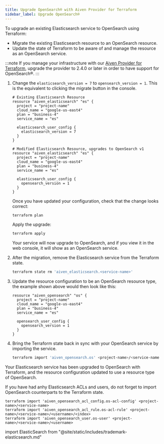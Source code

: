 ```yaml
---
title: Upgrade OpenSearch® with Aiven Provider for Terraform
sidebar_label: Upgrade OpenSearch®
---
```


To upgrade an existing Elasticsearch service to OpenSearch using Terraform:

-   Migrate the existing Elasticsearch resource to an OpenSearch
    resource.
-   Update the state of Terraform to be aware of and manage the resource
    as an OpenSearch service.

:::note
If you manage your infrastructure with our [Aiven Provider for Terraform](/docs/tools/terraform),
upgrade the provider to 2.4.0 or later in order to have support for OpenSearch®.
:::

1.  Change the `elasticsearch_version = 7` to `opensearch_version = 1`.
    This is the equivalent to clicking the migrate button in the
    console.

    ```hcl
    # Existing Elasticsearch Resource
    resource "aiven_elasticsearch" "es" {
      project = "project-name"
      cloud_name = "google-us-east4"
      plan = "business-4"
      service_name = "es"

      elasticsearch_user_config {
        elasticsearch_version = 7
      }
    }
    ```

    ```hcl
    # Modified Elasticsearch Resource, upgrades to OpenSearch v1
    resource "aiven_elasticsearch" "es" {
      project = "project-name"
      cloud_name = "google-us-east4"
      plan = "business-4"
      service_name = "es"

      elasticsearch_user_config {
        opensearch_version = 1
      }
    }
    ```

    Once you have updated your configuration, check that the change
    looks correct:

    ```bash
    terraform plan
    ```

    Apply the upgrade:

    ```bash
    terraform apply
    ```

    Your service will now upgrade to OpenSearch, and if you view it in
    the web console, it will show as an OpenSearch service.

2.  After the migration, remove the Elasticsearch
    service from the Terraform state.

    ```bash
    terraform state rm 'aiven_elasticsearch.<service-name>'
    ```

3.  Update the resource configuration to be an OpenSearch resource type,
    the example shown above would then look like this:

    ```hcl
    resource "aiven_opensearch" "os" {
      project = "project-name"
      cloud_name = "google-us-east4"
      plan = "business-4"
      service_name = "es"

      opensearch_user_config {
        opensearch_version = 1
      }
    }
    ```

4.  Bring the Terraform state back in sync with your OpenSearch service
    by importing the service.

    ```bash
    terraform import 'aiven_opensearch.os' <project-name>/<service-name>
    ```

Your Elasticsearch service has been upgraded to OpenSearch with
Terraform, and the resource configuration updated to use a resource type
of OpenSearch.

If you have had anhy Elasticsearch ACLs and users, do not forget to
import OpenSearch counterparts to the Terraform state.

```bas
terraform import 'aiven_opensearch_acl_config.os-acl-config' <project-name>/<service-name>
terraform import 'aiven_opensearch_acl_rule.os-acl-rule' <project-name>/<service-name>/<username>/<index>
terraform import 'aiven_opensearch_user.os-user' <project-name>/<service-name>/<username>
```

import ElasticSearch from "@site/static/includes/trademark-elasticsearch.md"

<ElasticSearch/>
